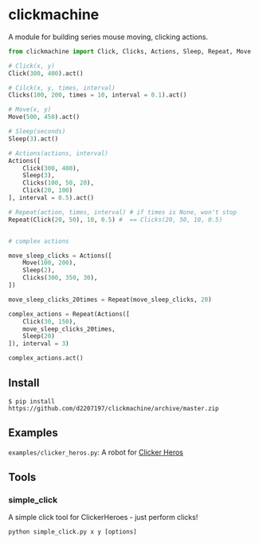 clickmachine
===========

A module for building series mouse moving, clicking actions.

```python
from clickmachine import Click, Clicks, Actions, Sleep, Repeat, Move

# Click(x, y)
Click(300, 400).act()

# Cilck(x, y, times, interval)
Clicks(100, 200, times = 10, interval = 0.1).act()

# Move(x, y)
Move(500, 450).act()

# Sleep(seconds)
Sleep(3).act()

# Actions(actions, interval)
Actions([
    Click(300, 400),
    Sleep(3),
    Clicks(100, 50, 20),
    Click(20, 100)
], interval = 0.5).act()

# Repeat(action, times, interval) # if times is None, won't stop
Repeat(Click(20, 50), 10, 0.5) #  == Clicks(20, 50, 10, 0.5)


# complex actions

move_sleep_clicks = Actions([
    Move(100, 200),
    Sleep(2),
    Clicks(300, 350, 30),
])

move_sleep_clicks_20times = Repeat(move_sleep_clicks, 20)

complex_actions = Repeat(Actions([
    Click(30, 150),
    move_sleep_clicks_20times,
    Sleep(20)
]), interval = 3)

complex_actions.act()

```


## Install

```console
$ pip install https://github.com/d2207197/clickmachine/archive/master.zip
```


## Examples

`examples/clicker_heros.py`: A robot for [Clicker Heros](clickerheroes.com)



## Tools

### simple_click

A simple click tool for ClickerHeroes - just perform clicks!

```
python simple_click.py x y [options]
```




